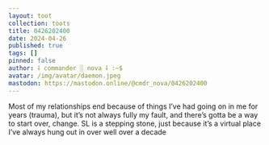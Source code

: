```yaml
---
layout: toot
collection: toots
title: 0426202400
date: 2024-04-26
published: true
tags: []
pinned: false
author: ⸸ commander ░ nova ⸸ :~$
avatar: /img/avatar/daemon.jpeg
mastodon: https://mastodon.online/@cmdr_nova/0426202400
---
```


Most of my relationships end because of things I’ve had going on in me for years (trauma), but it’s not always fully my fault, and there’s gotta be a way to start over, change. SL is a stepping stone, just because it’s a virtual place I’ve always hung out in over well over a decade
